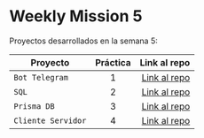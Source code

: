 # Weekly Mission 5

Proyectos desarrollados en la semana 5:

| Proyecto | Práctica | Link al repo |
| ------------- |:-------------:| -----:|
|`Bot Telegram`|1|[Link al repo](https://github.com/AndresSantiago08/Bot_Telegram)|  
|`SQL`|2|[Link al repo](https://github.com/AndresSantiago08/SQL_Postgres)|  
|`Prisma DB`|3|[Link al repo](https://github.com/AndresSantiago08/)|  
|`Cliente Servidor`|4|[Link al repo](https://github.com/AndresSantiago08/)|  
